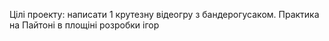 Цілі проекту:
написати 1 крутезну відеогру з бандерогусаком. 
Практика на Пайтоні в площіні розробки ігор
